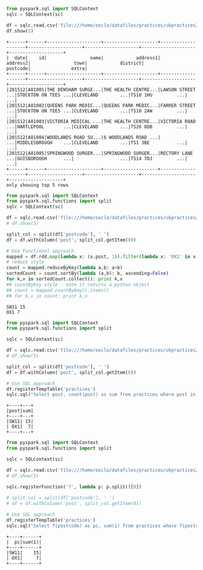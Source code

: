 

```python
from pyspark.sql import SQLContext
sqlc = SQLContext(sc)

df = sqlc.read.csv('file:///home/oxclo/datafiles/practices/ukpractices2015.csv', header='true', inferSchema='true')
df.show(5)
```

    +------+------+--------------------+--------------------+--------------------+--------------------+--------------------+--------------------+--------------------+
    |  date|    id|                name|            address1|            address2|                town|            district|            postcode|               extra|
    +------+------+--------------------+--------------------+--------------------+--------------------+--------------------+--------------------+--------------------+
    |201512|A81001|THE DENSHAM SURGE...|THE HEALTH CENTRE...|LAWSON STREET    ...|STOCKTON ON TEES ...|CLEVELAND        ...|TS18 1HU         ...|                 ...|
    |201512|A81002|QUEENS PARK MEDIC...|QUEENS PARK MEDIC...|FARRER STREET    ...|STOCKTON ON TEES ...|CLEVELAND        ...|TS18 2AW         ...|                 ...|
    |201512|A81003|VICTORIA MEDICAL ...|THE HEALTH CENTRE...|VICTORIA ROAD    ...|HARTLEPOOL       ...|CLEVELAND        ...|TS26 8DB         ...|                 ...|
    |201512|A81004|WOODLANDS ROAD SU...|6 WOODLANDS ROAD ...|                 ...|MIDDLESBROUGH    ...|CLEVELAND        ...|TS1 3BE          ...|                 ...|
    |201512|A81005|SPRINGWOOD SURGER...|SPRINGWOOD SURGER...|RECTORY LANE     ...|GUISBOROUGH      ...|                 ...|TS14 7DJ         ...|                 ...|
    +------+------+--------------------+--------------------+--------------------+--------------------+--------------------+--------------------+--------------------+
    only showing top 5 rows
    



```python
from pyspark.sql import SQLContext
from pyspark.sql.functions import split
sqlc = SQLContext(sc)

df = sqlc.read.csv('file:///home/oxclo/datafiles/practices/ukpractices2015.csv', header='true', inferSchema='true')
# df.show(5)

split_col = split(df['postcode'], ' ')
df = df.withColumn('post', split_col.getItem(0))

# Use Functional approach
mapped = df.rdd.map(lambda x: (x.post, 1)).filter(lambda x: 'OX1' in x or 'SW11' in x)
# reduce style
count = mapped.reduceByKey(lambda a,b: a+b)
sortedCount = count.sortBy(lambda (a,b): b, ascending=False)
for k,v in sortedCount.collect(): print k,v
## countByKey style - note it returns a python object  
## count = mapped.countByKey().items()
## for k,v in count: print k,v


```

    SW11 15
    OX1 7



```python
from pyspark.sql import SQLContext
from pyspark.sql.functions import split

sqlc = SQLContext(sc)

df = sqlc.read.csv('file:///home/oxclo/datafiles/practices/ukpractices2015.csv', header='true', inferSchema='true')
# df.show(5)

split_col = split(df['postcode'], ' ')
df = df.withColumn('post', split_col.getItem(0))

# Use SQL approach
df.registerTempTable('practices')
sqlc.sql("Select post, count(post) as sum from practices where post in ('OX1', 'SW11') group by post order by post desc").show()
```

    +----+---+
    |post|sum|
    +----+---+
    |SW11| 15|
    | OX1|  7|
    +----+---+
    



```python
from pyspark.sql import SQLContext
from pyspark.sql.functions import split

sqlc = SQLContext(sc)

df = sqlc.read.csv('file:///home/oxclo/datafiles/practices/ukpractices2015.csv', header='true', inferSchema='true')
# df.show(5)

sqlc.registerFunction('f', lambda p: p.split()[0])
                                              
# split_col = split(df['postcode'], ' ')
# df = df.withColumn('post', split_col.getItem(0))

# Use SQL approach
df.registerTempTable('practices')
sqlc.sql("Select f(postcode) as pc, sum(1) from practices where f(postcode) in ('OX1', 'SW11') group by pc order by pc desc").show()
```

    +----+------+
    |  pc|sum(1)|
    +----+------+
    |SW11|    15|
    | OX1|     7|
    +----+------+
    

